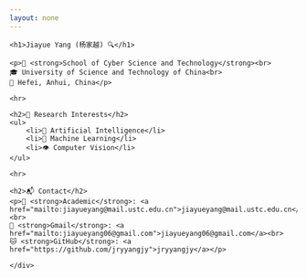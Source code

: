 ```yaml
---
layout: none
---
```


<!DOCTYPE html>
<html>
<head>
    <meta charset="utf-8">
    <title>Jiayue Yang</title>
    <link rel="stylesheet" href="/assets/css/style.css">
</head>
<body>
    <div class="container">
    
    <h1>Jiayue Yang (杨家越) 🔍</h1>
    
    <p>🏫 <strong>School of Cyber Science and Technology</strong><br>
    🎓 University of Science and Technology of China<br>
    📌 Hefei, Anhui, China</p>
    
    <hr>
    
    <h2>🚀 Research Interests</h2>
    <ul>
        <li>🧠 Artificial Intelligence</li>
        <li>🤖 Machine Learning</li> 
        <li>👁️ Computer Vision</li>
    </ul>
    
    <hr>
    
    <h2>📬 Contact</h2>
    <p>📧 <strong>Academic</strong>: <a href="mailto:jiayueyang@mail.ustc.edu.cn">jiayueyang@mail.ustc.edu.cn</a><br>
    📧 <strong>Gmail</strong>: <a href="mailto:jiayueyang06@gmail.com">jiayueyang06@gmail.com</a><br>
    🐱 <strong>GitHub</strong>: <a href="https://github.com/jryyangjy">jryyangjy</a></p>
    
    </div>
</body>
</html>
